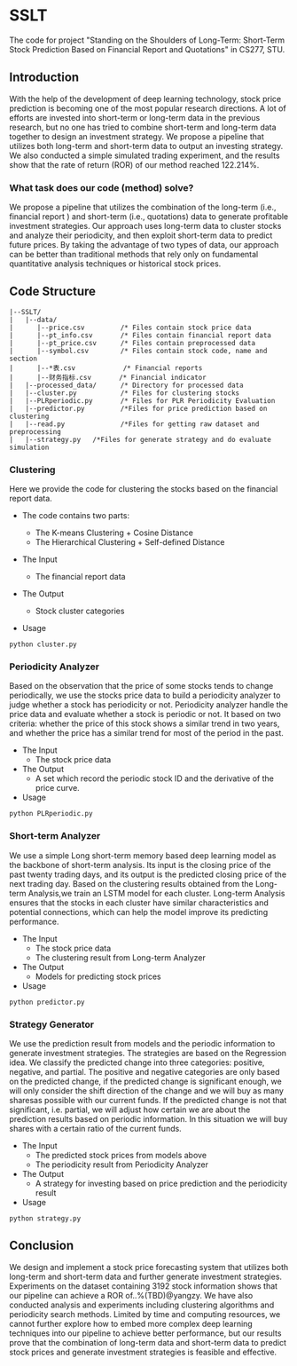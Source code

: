 # SSLT

The code for project "Standing on the Shoulders of Long-Term: Short-Term Stock Prediction Based on Financial Report and Quotations" in CS277, STU.

## Introduction

With the help of the development of deep learning technology, stock price prediction is becoming one of the most popular research directions. A lot of efforts are invested into short-term or long-term data in the previous research, but no one has tried to combine short-term and long-term data together to design an investment strategy. We propose a pipeline that utilizes both long-term and short-term data to output an investing strategy. We also conducted a simple simulated trading experiment, and the results show that the rate of return (ROR) of our method reached 122.214%.

### **What task does our code (method) solve?**

We propose a pipeline that utilizes the combination of the long-term (i.e., financial report ) and short-term (i.e., quotations) data to generate profitable investment strategies. Our approach uses long-term data to cluster stocks and analyze their periodicity, and then exploit short-term data to predict future prices. By taking the advantage of two types of data, our approach can be better than traditional methods that rely only on fundamental quantitative analysis techniques or historical stock prices.

## Code Structure

```
|--SSLT/
|   |--data/
|      |--price.csv 		/* Files contain stock price data
|      |--pt_info.csv 		/* Files contain financial report data
|      |--pt_price.csv 		/* Files contain preprocessed data
|      |--symbol.csv 		/* Files contain stock code, name and section
|      |--*表.csv 			/* Financial reports
|      |--财务指标.csv 		 /* Financial indicator
|   |--processed_data/ 		/* Directory for processed data
|   |--cluster.py 			/* Files for clustering stocks
|   |--PLRperiodic.py 		/* Files for PLR Periodicity Evaluation
|   |--predictor.py 		/*Files for price prediction based on clustering
|   |--read.py 				/*Files for getting raw dataset and preprocessing
|   |--strategy.py   /*Files for generate strategy and do evaluate simulation
```



### Clustering

Here we provide the code for clustering the stocks based on the financial report data.

- The code contains two parts:
  - The K-means Clustering + Cosine Distance
  - The Hierarchical Clustering + Self-defined Distance

- The Input
  - The financial report data
- The Output
  - Stock cluster categories
- Usage

```
python cluster.py
```



### Periodicity Analyzer

Based on the observation that the price of some stocks tends to change periodically, we use the stocks price data to build a periodicity analyzer to judge whether a stock has periodicity or not. Periodicity analyzer handle the price data and evaluate whether a stock is periodic or not. It based on two criteria: whether the price of this stock shows a similar trend in two years, and whether the price has a similar trend for most of the period in the past.

- The Input
  - The stock price data
- The Output
  - A set which record the periodic stock ID and the derivative of the price curve.
- Usage

```
python PLRperiodic.py
```



### Short-term Analyzer

We use a simple Long short-term memory based deep learning model as the backbone of short-term analysis. Its input is the closing price of the past twenty trading days, and its output is the predicted closing price of the next trading day. Based on the clustering results obtained from the Long-term Analysis,we train an LSTM model for each cluster. Long-term Analysis ensures that the stocks in each cluster have similar characteristics and potential connections, which can help the model improve its predicting performance.

- The Input
  - The stock price data
  - The clustering result from Long-term Analyzer
- The Output
  - Models for predicting stock prices
- Usage

```
python predictor.py
```



### Strategy Generator

We use the prediction result from models and the periodic information to generate investment strategies. The strategies are based on the Regression idea. We classify the predicted change into three categories: positive, negative, and partial. The positive and negative categories are only based on the predicted change, if the predicted change is significant enough, we will only consider the shift direction of the change and we will buy as many sharesas possible with our current funds. 
If the predicted change is not that significant, i.e. partial, we will adjust how certain we are about the prediction results based on periodic information. In this situation we will buy shares with a certain ratio of the current funds.

- The Input
  - The predicted stock prices from models above
  - The periodicity result from Periodicity Analyzer
- The Output
  - A strategy for investing based on price prediction and the periodicity result
- Usage

```
python strategy.py
```



## Conclusion

We design and implement a stock price forecasting system that utilizes both long-term and short-term data and further generate investment strategies. Experiments on the dataset containing 3192 stock information shows that our pipeline can achieve a ROR of..%(TBD)@yangzy. We have also conducted analysis and experiments including clustering algorithms and periodicity search methods. Limited by time and computing resources, we cannot further explore how to embed more complex deep learning techniques into our pipeline to achieve better performance, but our results prove that the combination of long-term data and short-term data to predict stock prices and generate investment strategies is feasible and effective.
